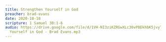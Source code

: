 ```yaml
---
title: Strengthen Yourself in God
preacher: brad-evans
date: 2020-10-18
scripture: 1 Samuel 30:1-6
audio: https://drive.google.com/file/d/1VH-NI3ziKZRGwXLc30vP8EkhbK5jvyTi/view
  Yourself in God - Brad Evans.mp3
---
```

